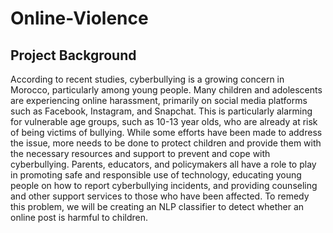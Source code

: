 # Online-Violence

## Project Background
According to recent studies, cyberbullying is a growing concern in Morocco, particularly among young people. Many children and adolescents are experiencing online harassment, primarily on social media platforms such as Facebook, Instagram, and Snapchat. This is particularly alarming for vulnerable age groups, such as 10-13 year olds, who are already at risk of being victims of bullying. While some efforts have been made to address the issue, more needs to be done to protect children and provide them with the necessary resources and support to prevent and cope with cyberbullying. Parents, educators, and policymakers all have a role to play in promoting safe and responsible use of technology, educating young people on how to report cyberbullying incidents, and providing counseling and other support services to those who have been affected. To remedy this problem, we will be creating an NLP classifier to detect whether an online post is harmful to children.
